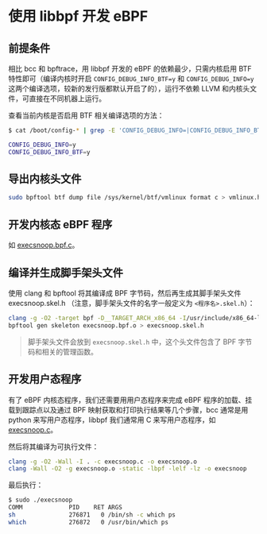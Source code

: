 # 使用 libbpf 开发 eBPF

## 前提条件

相比 bcc 和 bpftrace，用 libbpf 开发的 eBPF 的依赖最少，只需内核启用 BTF 特性即可（编译内核时开启 `CONFIG_DEBUG_INFO_BTF=y` 和 `CONFIG_DEBUG_INFO=y` 这两个编译选项，较新的发行版都默认开启了的），运行不依赖 LLVM 和内核头文件，可直接在不同机器上运行。

查看当前内核是否启用 BTF 相关编译选项的方法：

```bash
$ cat /boot/config-* | grep -E 'CONFIG_DEBUG_INFO=|CONFIG_DEBUG_INFO_BTF='

CONFIG_DEBUG_INFO=y
CONFIG_DEBUG_INFO_BTF=y
```

## 导出内核头文件

```bash
sudo bpftool btf dump file /sys/kernel/btf/vmlinux format c > vmlinux.h
```

## 开发内核态 eBPF 程序

如 [execsnoop.bpf.c](https://github.com/feiskyer/ebpf-apps/blob/main/bpf-apps/execsnoop.bpf.c)。

## 编译并生成脚手架头文件

使用 clang 和 bpftool 将其编译成 BPF 字节码，然后再生成其脚手架头文件  execsnoop.skel.h （注意，脚手架头文件的名字一般定义为  `<程序名>.skel.h`）：

```bash
clang -g -O2 -target bpf -D__TARGET_ARCH_x86_64 -I/usr/include/x86_64-linux-gnu -I. -c execsnoop.bpf.c -o execsnoop.bpf.o
bpftool gen skeleton execsnoop.bpf.o > execsnoop.skel.h
```

> 脚手架头文件会放到 `execsnoop.skel.h` 中，这个头文件包含了 BPF 字节码和相关的管理函数。

## 开发用户态程序

有了 eBPF 内核态程序，我们还需要用用户态程序来完成 eBPF 程序的加载、挂载到跟踪点以及通过 BPF 映射获取和打印执行结果等几个步骤，bcc 通常是用 python 来写用户态程序，libbpf 我们通常用 C 来写用户态程序，如 [execsnoop.c](https://github.com/feiskyer/ebpf-apps/blob/main/bpf-apps/execsnoop.c)。

然后将其编译为可执行文件：

```bash
clang -g -O2 -Wall -I . -c execsnoop.c -o execsnoop.o
clang -Wall -O2 -g execsnoop.o -static -lbpf -lelf -lz -o execsnoop
```

最后执行：

```bash
$ sudo ./execsnoop
COMM             PID    RET ARGS
sh               276871   0 /bin/sh -c which ps
which            276872   0 /usr/bin/which ps
```
